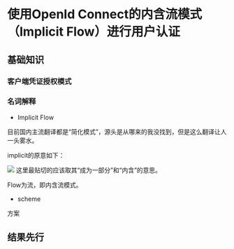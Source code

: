 # 使用OpenId Connect的内含流模式（Implicit Flow）进行用户认证

## 基础知识

### 客户端凭证授权模式

### 名词解释

* Implicit Flow

目前国内主流翻译都是“简化模式”，源头是从哪来的我没找到，但是这么翻译让人一头雾水。

implicit的原意如下：



![](名词解释_implicit单词本意.png)
这里最贴切的应该取其“成为一部分”和“内含”的意思。

Flow为流，即内含流模式。



* scheme

方案

## 结果先行


